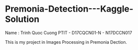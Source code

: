 # Premonia-Detection---Kaggle-Solution

Name : Trinh Quoc Cuong
PTIT - D17CQCN01-N - N17DCCN017 



This is my project in Images Processing in Premonia Dection.
